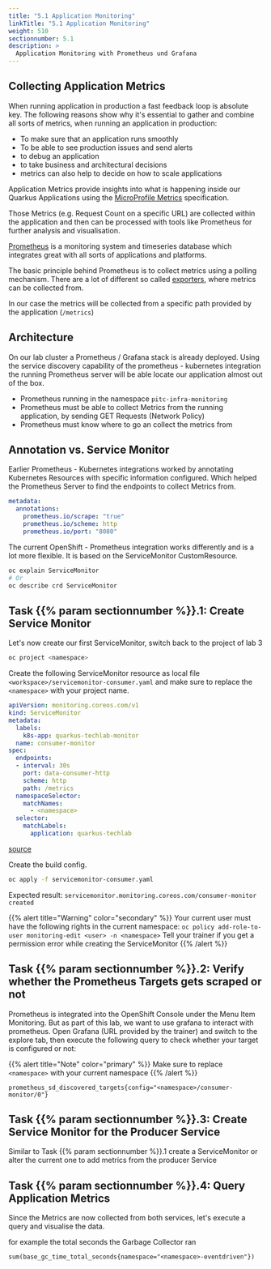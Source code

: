 ```yaml
---
title: "5.1 Application Monitoring"
linkTitle: "5.1 Application Monitoring"
weight: 510
sectionnumber: 5.1
description: >
  Application Monitoring with Prometheus und Grafana
---
```


## Collecting Application Metrics

When running application in production a fast feedback loop is absolute key. The following reasons show why it's essential to gather and combine all sorts of metrics, when running an application in production:

* To make sure that an application runs smoothly
* To be able to see production issues and send alerts
* to debug an application
* to take business and architectural decisions
* metrics can also help to decide on how to scale applications

Application Metrics provide insights into what is happening inside our Quarkus Applications using the [MicroProfile Metrics](https://github.com/eclipse/microprofile-metrics) specification.

Those Metrics (e.g. Request Count on a specific URL) are collected within the application and then can be processed with tools like Prometheus for further analysis and visualisation.

[Prometheus](https://prometheus.io/) is a monitoring system and timeseries database which integrates great with all sorts of applications and platforms.

The basic principle behind Prometheus is to collect metrics using a polling mechanism. There are a lot of different so called [exporters](https://prometheus.io/docs/instrumenting/exporters/#exporters-and-integrations), where metrics can be collected from.

In our case the metrics will be collected from a specific path provided by the application (`/metrics`)


## Architecture

On our lab cluster a Prometheus / Grafana stack is already deployed. Using the service discovery capability of the prometheus - kubernetes integration the running Prometheus server will be able locate our application almost out of the box.

* Prometheus running in the namespace `pitc-infra-monitoring`
* Prometheus must be able to collect Metrics from the running application, by sending GET Requests (Network Policy)
* Prometheus must know where to go an collect the metrics from


## Annotation vs. Service Monitor

Earlier Prometheus - Kubernetes integrations worked by annotating Kubernetes Resources with specific information configured. Which helped the Prometheus Server to find the endpoints to collect Metrics from.

```yaml
metadata:
  annotations:
    prometheus.io/scrape: "true"
    prometheus.io/scheme: http
    prometheus.io/port: "8080"
```

The current OpenShift - Prometheus integration works differently and is a lot more flexible. It is based on the ServiceMonitor CustomResource.

```bash
oc explain ServiceMonitor
# Or
oc describe crd ServiceMonitor
```


## Task {{% param sectionnumber %}}.1: Create Service Monitor

Let's now create our first ServiceMonitor, switch back to the project of lab 3

```bash
oc project <namespace>
```

Create the following ServiceMonitor resource as local file `<workspace>/servicemonitor-consumer.yaml` and make sure to replace the `<namespace>` with your project name.

```yaml
apiVersion: monitoring.coreos.com/v1
kind: ServiceMonitor
metadata:
  labels:
    k8s-app: quarkus-techlab-monitor
  name: consumer-monitor
spec:
  endpoints:
  - interval: 30s
    port: data-consumer-http
    scheme: http
    path: /metrics
  namespaceSelector:
    matchNames:
      - <namespace>
  selector:
    matchLabels:
      application: quarkus-techlab
```

[source](https://raw.githubusercontent.com/puzzle/amm-techlab/master/manifests/05.0/5.1/servicemonitor-consumer.yaml)

Create the build config.

```BASH
oc apply -f servicemonitor-consumer.yaml
```

Expected result: `servicemonitor.monitoring.coreos.com/consumer-monitor created`

{{% alert title="Warning" color="secondary" %}}
Your current user must have the following rights in the current namespace: `oc policy add-role-to-user monitoring-edit <user> -n <namespace>`
Tell your trainer if you get a permission error while creating the ServiceMonitor
{{% /alert %}}


## Task {{% param sectionnumber %}}.2: Verify whether the Prometheus Targets gets scraped or not

Prometheus is integrated into the OpenShift Console under the Menu Item Monitoring.
But as part of this lab, we want to use grafana to interact with prometheus.
Open Grafana (URL provided by the trainer) and switch to the explore tab, then execute the following query to check whether your target is configured or not:

{{% alert title="Note" color="primary" %}}
Make sure to replace `<namespace>` with your current namespace
{{% /alert %}}


```
prometheus_sd_discovered_targets{config="<namespace>/consumer-monitor/0"}
```


## Task {{% param sectionnumber %}}.3: Create Service Monitor for the Producer Service

Similar to Task {{% param sectionnumber %}}.1 create a ServiceMonitor or alter the current one to add metrics from the producer Service


## Task {{% param sectionnumber %}}.4: Query Application Metrics

Since the Metrics are now collected from both services, let's execute a query and visualise the data.

for example the total seconds the Garbage Collector ran

```
sum(base_gc_time_total_seconds{namespace="<namespace>-eventdriven"})
```
